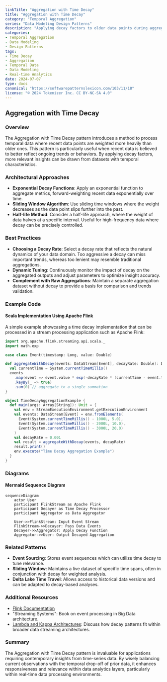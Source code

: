 ```yaml
---
linkTitle: "Aggregation with Time Decay"
title: "Aggregation with Time Decay"
category: "Temporal Aggregation"
series: "Data Modeling Design Patterns"
description: "Applying decay factors to older data points during aggregation to emphasize recent data, thus making the analysis more relevant and timely."
categories:
- Temporal Aggregation
- Data Modeling
- Design Patterns
tags:
- Time Decay
- Aggregation
- Temporal Data
- Data Modeling
- Real-time Analytics
date: 2024-07-07
type: docs
canonical: "https://softwarepatternslexicon.com/103/11/18"
license: "© 2024 Tokenizer Inc. CC BY-NC-SA 4.0"
---
```


## Aggregation with Time Decay

### Overview

The Aggregation with Time Decay pattern introduces a method to process temporal data where recent data points are weighted more heavily than older ones. This pattern is particularly useful when recent data is believed to better reflect ongoing trends or behaviors. By applying decay factors, more relevant insights can be drawn from datasets with temporal characteristics.

### Architectural Approaches

- **Exponential Decay Functions**: Apply an exponential function to aggregate metrics, forward-weighting recent data exponentially over time.
- **Sliding Window Algorithm**: Use sliding time windows where the weight decreases as the data point slips further into the past.
- **Half-life Method**: Consider a half-life approach, where the weight of data halves at a specific interval. Useful for high-frequency data where decay can be precisely controlled.

### Best Practices

- **Choosing a Decay Rate**: Select a decay rate that reflects the natural dynamics of your data domain. Too aggressive a decay can miss important trends, whereas too lenient may resemble traditional aggregations.
- **Dynamic Tuning**: Continuously monitor the impact of decay on the aggregated outputs and adjust parameters to optimize insight accuracy.
- **Complement with Raw Aggregations**: Maintain a separate aggregation dataset without decay to provide a basis for comparison and trends validation.

### Example Code

#### Scala Implementation Using Apache Flink

A simple example showcasing a time decay implementation that can be processed in a stream processing application such as Apache Flink:

```scala
import org.apache.flink.streaming.api.scala._
import math.exp

case class Event(timestamp: Long, value: Double)

def aggregateWithDecay(events: DataStream[Event], decayRate: Double): DataStream[Double] = {
  val currentTime = System.currentTimeMillis()
  events
    .map(event => event.value * exp(-decayRate * (currentTime - event.timestamp)))
    .keyBy(_ => true)
    .sum(0) // aggregate to a single summation
}

object TimeDecayAggregationExample {
  def main(args: Array[String]): Unit = {
    val env = StreamExecutionEnvironment.getExecutionEnvironment
    val events: DataStream[Event] = env.fromElements(
      Event(System.currentTimeMillis() - 1000L, 5.0),
      Event(System.currentTimeMillis() - 2000L, 10.0),
      Event(System.currentTimeMillis() - 3000L, 20.0)
    )
    val decayRate = 0.001
    val result = aggregateWithDecay(events, decayRate)
    result.print()
    env.execute("Time Decay Aggregation Example")
  }
}
```

### Diagrams

#### Mermaid Sequence Diagram

```mermaid
sequenceDiagram
    actor User
    participant FlinkStream as Apache Flink
    participant Decayer as Time Decay Processor
    participant Aggregator as Data Aggregator
    
    User->>FlinkStream: Input Event Stream
    FlinkStream->>Decayer: Pass Data Events
    Decayer->>Aggregator: Apply Decay Function
    Aggregator->>User: Output Decayed Aggregation
```

### Related Patterns

- **Event Sourcing**: Stores event sequences which can utilize time decay to tune relevance.
- **Sliding Window**: Maintains a live dataset of specific time spans, often in conjunction with decay for weighted analysis.
- **Delta Lake Time Travel**: Allows access to historical data versions and can be adapted to decay-based analyses.

### Additional Resources

- [Flink Documentation](https://ci.apache.org/projects/flink/flink-docs-release-1.12/)
- "Streaming Systems": Book on event processing in Big Data architecture.
- [Lambda and Kappa Architectures](https://martinfowler.com/articles/lambda-kappa-architecture.html): Discuss how decay patterns fit within broader data streaming architectures.

### Summary

The Aggregation with Time Decay pattern is invaluable for applications requiring contemporary insights from time-series data. By wisely balancing current observations with the temporal drop-off of prior data, it enhances responsiveness and relevance within data analytics layers, particularly within real-time data processing environments.
